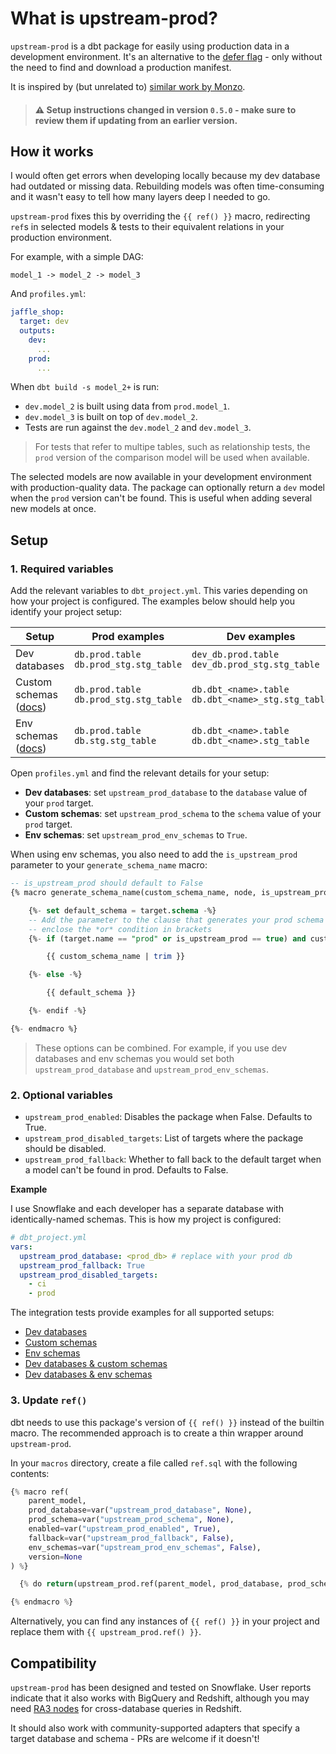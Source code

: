 # What is upstream-prod?

`upstream-prod` is a dbt package for easily using production data in a development environment. It's an alternative to the [defer flag](https://docs.getdbt.com/reference/node-selection/defer) - only without the need to find and download a production manifest.

It is inspired by (but unrelated to) [similar work by Monzo](https://monzo.com/blog/2021/10/14/an-introduction-to-monzos-data-stack).

> #### ⚠️ Setup instructions changed in version `0.5.0` - make sure to review them if updating from an earlier version.

## How it works
I would often get errors when developing locally because my dev database had outdated or missing data. Rebuilding models was often time-consuming and it wasn't easy to tell how many layers deep I needed to go.

`upstream-prod` fixes this by overriding the `{{ ref() }}` macro, redirecting `ref`s in selected models & tests to their equivalent relations in your production environment.

For example, with a simple DAG:
```
model_1 -> model_2 -> model_3
```
And `profiles.yml`:
```yml
jaffle_shop:
  target: dev
  outputs:
    dev:
      ...
    prod:
      ...
```
When `dbt build -s model_2+` is run:
- `dev.model_2` is built using data from `prod.model_1`.
- `dev.model_3` is built on top of `dev.model_2`.
- Tests are run against the `dev.model_2` and `dev.model_3`.

> For tests that refer to multipe tables, such as relationship tests, the `prod` version of the comparison model will be used when available.

The selected models are now available in your development environment with production-quality data. The package can optionally return a `dev` model when the `prod` version can't be found. This is useful when adding several new models at once.

## Setup

### 1. Required variables

Add the relevant variables to `dbt_project.yml`. This varies depending on how your project is configured. The examples below should help you identify your project setup:

| Setup                                                                                                           | Prod examples                               | Dev examples                                            |
|-----------------------------------------------------------------------------------------------------------------|---------------------------------------------|---------------------------------------------------------|
| Dev databases                                                                                                   | `db.prod.table`</br>`db.prod_stg.stg_table` | `dev_db.prod.table`</br>`dev_db.prod_stg.stg_table`     |
| Custom schemas ([docs](https://docs.getdbt.com/docs/build/custom-schemas#what-is-a-custom-schema))              | `db.prod.table`</br>`db.prod_stg.stg_table` | `db.dbt_<name>.table`</br>`db.dbt_<name>_stg.stg_table` |
| Env schemas ([docs](https://docs.getdbt.com/docs/build/custom-schemas#advanced-custom-schema-configuration))    | `db.prod.table`</br>`db.stg.stg_table`      | `db.dbt_<name>.table`</br>`db.dbt_<name>.stg_table`     |

Open `profiles.yml` and find the relevant details for your setup:
- **Dev databases**: set `upstream_prod_database` to the `database` value of your `prod` target.
- **Custom schemas**: set `upstream_prod_schema` to the `schema` value of your `prod` target.
- **Env schemas**: set `upstream_prod_env_schemas` to `True`.

When using env schemas, you also need to add the `is_upstream_prod` parameter to your `generate_schema_name` macro:
```sql
-- is_upstream_prod should default to False
{% macro generate_schema_name(custom_schema_name, node, is_upstream_prod=False) -%}

    {%- set default_schema = target.schema -%}
    -- Add the parameter to the clause that generates your prod schema names, making sure to 
    -- enclose the *or* condition in brackets 
    {%- if (target.name == "prod" or is_upstream_prod == true) and custom_schema_name is not none -%}

        {{ custom_schema_name | trim }}

    {%- else -%}

        {{ default_schema }}

    {%- endif -%}

{%- endmacro %}
```

> These options can be combined. For example, if you use dev databases and env schemas you would set both `upstream_prod_database` and `upstream_prod_env_schemas`.

### 2. Optional variables
- `upstream_prod_enabled`: Disables the package when False. Defaults to True.
- `upstream_prod_disabled_targets`: List of targets where the package should be disabled.
- `upstream_prod_fallback`: Whether to fall back to the default target when a model can't be found in prod. Defaults to False.

**Example**

I use Snowflake and each developer has a separate database with identically-named schemas. This is how my project is configured:

```yml
# dbt_project.yml
vars:
  upstream_prod_database: <prod_db> # replace with your prod db
  upstream_prod_fallback: True
  upstream_prod_disabled_targets:
    - ci
    - prod
```

The integration tests provide examples for all supported setups:
- [Dev databases](https://github.com/LewisDavies/upstream-prod/tree/main/integration_tests/dev_db/dbt_project.yml)
- [Custom schemas](https://github.com/LewisDavies/upstream-prod/tree/main/integration_tests/dev_sch/dbt_project.yml)
- [Env schemas](https://github.com/LewisDavies/upstream-prod/tree/main/integration_tests/env_sch/dbt_project.yml)
- [Dev databases & custom schemas](https://github.com/LewisDavies/upstream-prod/tree/main/integration_tests/dev_db_dev_sch/dbt_project.yml)
- [Dev databases & env schemas](https://github.com/LewisDavies/upstream-prod/tree/main/integration_tests/dev_db_env_sch/dbt_project.yml)

### 3. Update `ref()`
dbt needs to use this package's version of `{{ ref() }}` instead of the builtin macro. The recommended approach is to create a thin wrapper around `upstream-prod`.

In your `macros` directory, create a file called `ref.sql` with the following contents:
```python
{% macro ref(
    parent_model, 
    prod_database=var("upstream_prod_database", None), 
    prod_schema=var("upstream_prod_schema", None),
    enabled=var("upstream_prod_enabled", True),
    fallback=var("upstream_prod_fallback", False),
    env_schemas=var("upstream_prod_env_schemas", False),
    version=None
) %}

  {% do return(upstream_prod.ref(parent_model, prod_database, prod_schema, enabled, fallback, env_schemas)) %}

{% endmacro %}
```

Alternatively, you can find any instances of `{{ ref() }}` in your project and replace them with `{{ upstream_prod.ref() }}`.

## Compatibility
`upstream-prod` has been designed and tested on Snowflake. User reports indicate that it also works with BigQuery and Redshift, although you may need [RA3 nodes](https://aws.amazon.com/redshift/features/ra3/) for cross-database queries in Redshift.

It should also work with community-supported adapters that specify a target database and schema - PRs are welcome if it doesn't!
